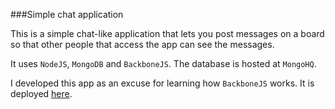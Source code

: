 ###Simple chat application 

This is a simple chat-like application that lets you post messages on a board so that other people that access the app can see the messages.

It uses `NodeJS`, `MongoDB` and `BackboneJS`. The database is hosted at `MongoHQ`. 

I developed this app as an excuse for learning how `BackboneJS` works. It is deployed [here](http://simple-chatapp.herokuapp.com).

